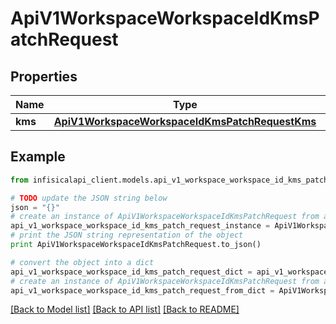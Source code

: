 # ApiV1WorkspaceWorkspaceIdKmsPatchRequest


## Properties
Name | Type | Description | Notes
------------ | ------------- | ------------- | -------------
**kms** | [**ApiV1WorkspaceWorkspaceIdKmsPatchRequestKms**](ApiV1WorkspaceWorkspaceIdKmsPatchRequestKms.md) |  | 

## Example

```python
from infisicalapi_client.models.api_v1_workspace_workspace_id_kms_patch_request import ApiV1WorkspaceWorkspaceIdKmsPatchRequest

# TODO update the JSON string below
json = "{}"
# create an instance of ApiV1WorkspaceWorkspaceIdKmsPatchRequest from a JSON string
api_v1_workspace_workspace_id_kms_patch_request_instance = ApiV1WorkspaceWorkspaceIdKmsPatchRequest.from_json(json)
# print the JSON string representation of the object
print ApiV1WorkspaceWorkspaceIdKmsPatchRequest.to_json()

# convert the object into a dict
api_v1_workspace_workspace_id_kms_patch_request_dict = api_v1_workspace_workspace_id_kms_patch_request_instance.to_dict()
# create an instance of ApiV1WorkspaceWorkspaceIdKmsPatchRequest from a dict
api_v1_workspace_workspace_id_kms_patch_request_from_dict = ApiV1WorkspaceWorkspaceIdKmsPatchRequest.from_dict(api_v1_workspace_workspace_id_kms_patch_request_dict)
```
[[Back to Model list]](../README.md#documentation-for-models) [[Back to API list]](../README.md#documentation-for-api-endpoints) [[Back to README]](../README.md)


